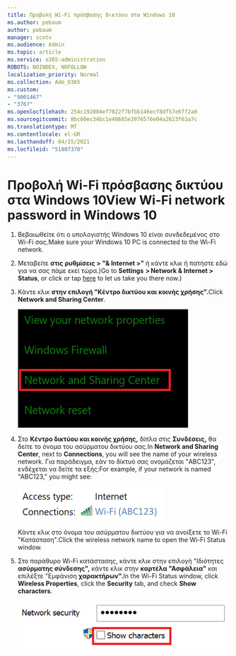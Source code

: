 ```yaml
---
title: Προβολή Wi-Fi πρόσβασης δικτύου στα Windows 10
ms.author: pebaum
author: pebaum
manager: scotv
ms.audience: Admin
ms.topic: article
ms.service: o365-administration
ROBOTS: NOINDEX, NOFOLLOW
localization_priority: Normal
ms.collection: Adm_O365
ms.custom:
- "9001467"
- "3767"
ms.openlocfilehash: 254c192084ef7022f7bfbb146ecf8df57e6ff2a0
ms.sourcegitcommit: 8bc60ec34bc1e40685e3976576e04a2623f63a7c
ms.translationtype: MT
ms.contentlocale: el-GR
ms.lasthandoff: 04/15/2021
ms.locfileid: "51807378"
---
```

# <a name="view-wi-fi-network-password-in-windows-10"></a><span data-ttu-id="857b7-102">Προβολή Wi-Fi πρόσβασης δικτύου στα Windows 10</span><span class="sxs-lookup"><span data-stu-id="857b7-102">View Wi-Fi network password in Windows 10</span></span>

1. <span data-ttu-id="857b7-103">Βεβαιωθείτε ότι ο υπολογιστής Windows 10 είναι συνδεδεμένος στο Wi-Fi σας.</span><span class="sxs-lookup"><span data-stu-id="857b7-103">Make sure your Windows 10 PC is connected to the Wi-Fi network.</span></span>

2. <span data-ttu-id="857b7-104">Μεταβείτε **στις ρυθμίσεις > "& Internet >"** ή κάντε κλικ [](ms-settings:network?activationSource=GetHelp) ή πατήστε εδώ για να σας πάμε εκεί τώρα.)</span><span class="sxs-lookup"><span data-stu-id="857b7-104">Go to **Settings  > Network & Internet  > Status**, or click or tap [here](ms-settings:network?activationSource=GetHelp) to let us take you there now.)</span></span>

3. <span data-ttu-id="857b7-105">Κάντε κλικ **στην επιλογή "Κέντρο δικτύου και κοινής χρήσης".**</span><span class="sxs-lookup"><span data-stu-id="857b7-105">Click **Network and Sharing Center**.</span></span>

    ![Κέντρο δικτύου και κοινής χρήσης.](media/network-sharing-center.png)

4. <span data-ttu-id="857b7-107">Στο **Κέντρο δικτύου και κοινής χρήσης,** δίπλα στις **Συνδέσεις,** θα δείτε το όνομα του ασύρματου δικτύου σας.</span><span class="sxs-lookup"><span data-stu-id="857b7-107">In **Network and Sharing Center**, next to **Connections**, you will see the name of your wireless network.</span></span> <span data-ttu-id="857b7-108">Για παράδειγμα, εάν το δίκτυό σας ονομάζεται "ABC123", ενδέχεται να δείτε τα εξής:</span><span class="sxs-lookup"><span data-stu-id="857b7-108">For example, if your network is named "ABC123," you might see:</span></span>

    ![Συνδέσεις δικτύου.](media/network-connections.png)

    <span data-ttu-id="857b7-110">Κάντε κλικ στο όνομα του ασύρματου δικτύου για να ανοίξετε το Wi-Fi "Κατάσταση".</span><span class="sxs-lookup"><span data-stu-id="857b7-110">Click the wireless network name to open the Wi-Fi Status window.</span></span> 

5. <span data-ttu-id="857b7-111">Στο παράθυρο Wi-Fi κατάστασης, κάντε κλικ στην επιλογή "Ιδιότητες **ασύρματης σύνδεσης",** κάντε κλικ στην **καρτέλα "Ασφάλεια"** και επιλέξτε "Εμφάνιση **χαρακτήρων".**</span><span class="sxs-lookup"><span data-stu-id="857b7-111">In the Wi-Fi Status window, click **Wireless Properties**, click the **Security** tab, and check **Show characters**.</span></span>

    ![Εμφάνιση Wi-Fi κωδικού πρόσβασης.](media/show-password-characters.png)

